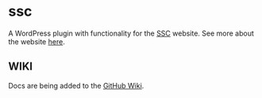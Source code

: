 # ssc

A WordPress plugin with functionality for the [SSC](https://www.swanagesailingclub.org.uk/) website. See more about the website [here](https://www.swanagesailingclub.org.uk/about-this-website/).

## WIKI

Docs are being added to the [GitHub Wiki](https://github.com/klasharr/ssc/wiki).

